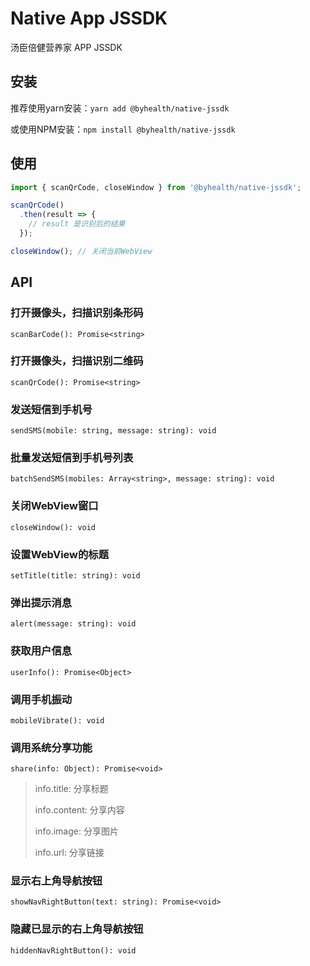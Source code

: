 # Native App JSSDK

汤臣倍健营养家 APP JSSDK

## 安装

推荐使用yarn安装：`yarn add @byhealth/native-jssdk`

或使用NPM安装：`npm install @byhealth/native-jssdk`

## 使用

```javascript
import { scanQrCode, closeWindow } from '@byhealth/native-jssdk';

scanQrCode()
  .then(result => {
    // result 是识别后的结果
  });

closeWindow(); // 关闭当前WebView
```

## API

### 打开摄像头，扫描识别条形码

`scanBarCode(): Promise<string>`

### 打开摄像头，扫描识别二维码

`scanQrCode(): Promise<string>`

### 发送短信到手机号

`sendSMS(mobile: string, message: string): void`

### 批量发送短信到手机号列表

`batchSendSMS(mobiles: Array<string>, message: string): void`

### 关闭WebView窗口

`closeWindow(): void`

### 设置WebView的标题

`setTitle(title: string): void`

### 弹出提示消息

`alert(message: string): void`

### 获取用户信息

`userInfo(): Promise<Object>`

### 调用手机振动

`mobileVibrate(): void`

### 调用系统分享功能

`share(info: Object): Promise<void>`

  > info.title: 分享标题
  >
  > info.content: 分享内容
  >
  > info.image: 分享图片
  >
  > info.url: 分享链接

### 显示右上角导航按钮

`showNavRightButton(text: string): Promise<void>`

### 隐藏已显示的右上角导航按钮

`hiddenNavRightButton(): void`
